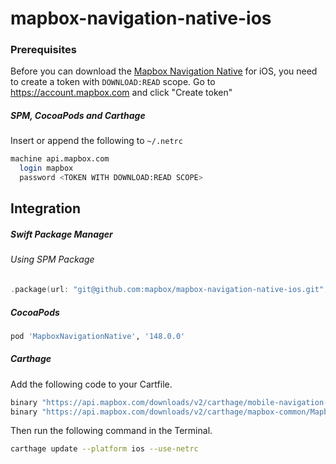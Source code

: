 # mapbox-navigation-native-ios

### Prerequisites

Before you can download the [Mapbox Navigation Native](https://github.com/mapbox/mapbox-navigation-native) for iOS, you need to create a token with `DOWNLOAD:READ` scope.
Go to https://account.mapbox.com and click "Create token"

##### SPM, CocoaPods and Carthage
Insert or append the following to `~/.netrc`

```bash
machine api.mapbox.com
  login mapbox
  password <TOKEN WITH DOWNLOAD:READ SCOPE>
```

## Integration

##### Swift Package Manager

###### Using SPM Package

```swift
.package(url: "git@github.com:mapbox/mapbox-navigation-native-ios.git", from: "148.0.0"),
```

##### CocoaPods

```ruby
pod 'MapboxNavigationNative', '148.0.0'
```

##### Carthage

Add the following code to your Cartfile.

```bash
binary "https://api.mapbox.com/downloads/v2/carthage/mobile-navigation-native/MapboxNavigationNative.json" == 148.0.0
binary "https://api.mapbox.com/downloads/v2/carthage/mapbox-common/MapboxCommon-ios.json" == 23.7.0
```

Then run the following command in the Terminal.
```bash
carthage update --platform ios --use-netrc
```
